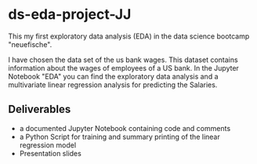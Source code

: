 # ds-eda-project-JJ

This my first exploratory data analysis (EDA) in the data science bootcamp "neuefische".

I have chosen the data set of the us bank wages. This dataset contains information about the wages of employees of a US bank. In the Jupyter Notebook "EDA" you can find the exploratory data analysis and a multivariate linear regression analysis for predicting the Salaries.

## Deliverables
* a documented Jupyter Notebook containing code and comments
* a Python Script for training and summary printing of the linear regression model
* Presentation slides
